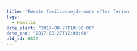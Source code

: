 ```yaml
---
title: 'Første familiespejdermøde efter ferien'
tags:
  - Familie
date_start: "2017-08-27T10:00:00"
date_end: "2017-08-27T12:00:00"
old_id: 6872
---
```

